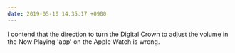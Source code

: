 ```yaml
---
date: 2019-05-10 14:35:17 +0900
---
```

I contend that the direction to turn the Digital Crown to adjust the volume in the Now Playing 'app' on the Apple Watch is wrong.
